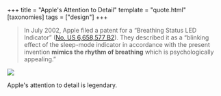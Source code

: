 +++
title = "Apple's Attention to Detail"
template = "quote.html"
[taxonomies]
tags = ["design"]
+++
> In July 2002, Apple filed a patent for a “Breathing Status LED Indicator”
> ([No. US 6,658,577 B2](http://www.freepatentsonline.com/6658577.html)).
> They described it as a “blinking effect of the sleep-mode indicator in accordance
> with the present invention **mimics the rhythm of breathing** which is psychologically appealing.”

![](/images/apple-patent-breathing-led.jpg)

Apple's attention to detail is legendary.
